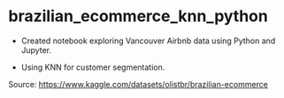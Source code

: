 # brazilian_ecommerce_knn_python

- Created notebook exploring Vancouver Airbnb data using Python and Jupyter.

- Using KNN for customer segmentation.

Source: https://www.kaggle.com/datasets/olistbr/brazilian-ecommerce
